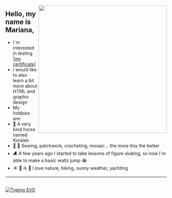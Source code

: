 <img align= "right" width="400" height="400" src="https://media.giphy.com/media/tSti2Eqe5j1Di/giphy.gif"></a>
## Hello, my name is Mariana,
- I´m interested in testing <a href="http://certificate.kitner.cz/966816323.pdf">|my certificate|</a>
- I would like to also learn a bit more about HTML and graphic design
- My hobbies are:
- :horse: A very kind horse named Korálek
- :thread: :yarn: Sewing, patchwork, crocheting, mosaic... the more tiny the better 
- :ice_skate: A few years ago I started to take lessons of figure skating, so now I´m able to make a basic waltz jump :joy:   
- :sunny: :blossom: :sailboat: :ocean: I love nature, hiking, sunny weather, yachting
<hr>
<br>
<a href="https://git.io/typing-svg"><img src="https://readme-typing-svg.demolab.com?font=Lobster&size=30&pause=1000&color=140C33&background=03030300&vCenter=true&width=435&lines=Keep+smiling+☮" alt="Typing SVG" /></a>




<!--
**Lebedito/Lebedito** is a ✨ _special_ ✨ repository because its `README.md` (this file) appears on your GitHub profile.

Here are some ideas to get you started:

- 🔭 I’m currently working on ...
- 🌱 I’m currently learning ...
- 👯 I’m looking to collaborate on ...
- 🤔 I’m looking for help with ...
- 💬 Ask me about ...
- 📫 How to reach me: ...
- 😄 Pronouns: ...
- ⚡ Fun fact: ...


[![Typing SVG](https://readme-typing-svg.demolab.com/?lines=First+line+of+text;Second+line+of+text)](https://git.io/typing-svg)



picture of the day - moc malé 

<description><p>picture of the day</p><p><a href="https://365project.org/lebedito/365/2022-11-17" title="2022-11-17 - 001"><img src="https://media.365project.org/1/9181496_einqrtuwz6_s.jpg" alt="2022-11-17 - 001"></a></p><p></p></description>
</item>
</channel>
</rss>




### Hello, my name is Mariana,

- ### I´m interested in testing 
- ### I love :horse: :ice_skate: :ping_pong: :sunny: :blossom: :sailboat: :ocean: 
 
<div id="header" align="left">                                                   
  <img src="https://media.giphy.com/media/tSti2Eqe5j1Di/giphy.gif" width="400"/> <img src="https://media.giphy.com/media/tSti2Eqe5j1Di/giphy.gif" width="250"/> <img src="https://media.giphy.com/media/tSti2Eqe5j1Di/giphy.gif" width="100"/>
</div>




-->

